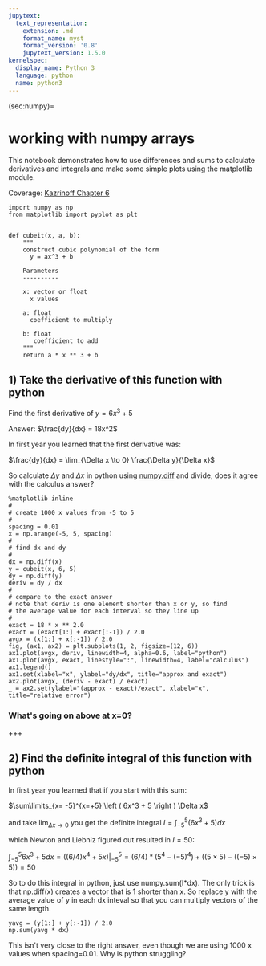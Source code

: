 ```yaml
---
jupytext:
  text_representation:
    extension: .md
    format_name: myst
    format_version: '0.8'
    jupytext_version: 1.5.0
kernelspec:
  display_name: Python 3
  language: python
  name: python3
---
```


(sec:numpy)=
# working with numpy arrays

This notebook demonstrates how to use differences and sums to calculate derivatives and integrals and make some simple plots using the matplotlib module.

Coverage:  [Kazrinoff Chapter 6](https://atsc_web.eoas.ubc.ca/NumPy-and-Arrays/Introduction.html#)


```{code-cell}
import numpy as np
from matplotlib import pyplot as plt


def cubeit(x, a, b):
    """
    construct cubic polynomial of the form
      y = ax^3 + b
    
    Parameters
    ----------
    
    x: vector or float
      x values 
      
    a: float
      coefficient to multiply
      
    b: float
       coefficient to add
    """
    return a * x ** 3 + b
```

## 1) Take the derivative of this function with python

Find the first derivative of $y = 6x^3 + 5$


Answer: $\frac{dy}{dx} = 18x^2$

In first year you learned that the first derivative was:

$\frac{dy}{dx} = \lim_{\Delta x \to 0} \frac{\Delta y}{\Delta x}$

So calculate $\Delta y$ and $\Delta x$ in python using [numpy.diff](http://docs.scipy.org/doc/numpy/reference/generated/numpy.diff.html) and divide, does it agree with the calculus answer?

```{code-cell}
%matplotlib inline
#
# create 1000 x values from -5 to 5
#
spacing = 0.01
x = np.arange(-5, 5, spacing)
#
# find dx and dy
#
dx = np.diff(x)
y = cubeit(x, 6, 5)
dy = np.diff(y)
deriv = dy / dx
#
# compare to the exact answer
# note that deriv is one element shorter than x or y, so find
# the average value for each interval so they line up
#
exact = 18 * x ** 2.0
exact = (exact[1:] + exact[:-1]) / 2.0
avgx = (x[1:] + x[:-1]) / 2.0
fig, (ax1, ax2) = plt.subplots(1, 2, figsize=(12, 6))
ax1.plot(avgx, deriv, linewidth=4, alpha=0.6, label="python")
ax1.plot(avgx, exact, linestyle=":", linewidth=4, label="calculus")
ax1.legend()
ax1.set(xlabel="x", ylabel="dy/dx", title="approx and exact")
ax2.plot(avgx, (deriv - exact) / exact)
_ = ax2.set(ylabel="(approx - exact)/exact", xlabel="x", title="relative error")
```

### What's going on above at x=0?

+++

## 2) Find the definite integral of this function with python

In first year you learned that if you start with this sum:

$\sum\limits_{x= -5}^{x=+5} \left ( 6x^3 + 5 \right ) \Delta x$

and take $\lim_{\Delta x \to 0}$  you get the definite integral $I =\int_{-5}^5 \left ( 6 x^3 + 5 \right ) dx$

which Newton and Liebniz figured out resulted in $I=50$:

$\int_{-5}^5 6 x^3 + 5 dx = \left .\left (  (6/4)x^4 + 5x \right ) \right |_{-5}^5 = (6/4)*(5^4 - (-5)^4) + ((5\times 5) - ((-5)\times 5)) = 50$

So to do this integral in python, just use numpy.sum(I*dx).  The only trick is that np.diff(x) creates a vector that is 1 shorter than x.  So replace y with the average value of y in each dx inteval so that you can multiply vectors of the same length.

```{code-cell}
yavg = (y[1:] + y[:-1]) / 2.0
np.sum(yavg * dx)
```

This isn't very close to the right answer, even though we are using 1000 x values when spacing=0.01.  Why is python struggling?

```{code-cell}

```
